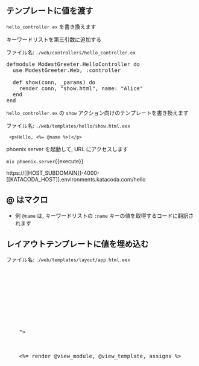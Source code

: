 
## テンプレートに値を渡す

`hello_controller.ex` を書き換えます

キーワードリストを第三引数に追加する


ファイル名: `./web/controllers/hello_controller.ex`

<pre class="file" data-filename="~/oiax/projects/modest_greeter/web/controllers/hello_controller.ex" data-target="replace">
defmodule ModestGreeter.HelloController do
  use ModestGreeter.Web, :controller

  def show(conn, _params) do
    render conn, "show.html", name: "Alice"
  end
end
</pre>

`hello_controller.ex` の `show` アクション向けのテンプレートを書き換えます

ファイル名: `./web/templates/hello/show.html.eex`

` <p>Hello, <%= @name %>!</p>`


phoenix server を起動して, URL にアクセスします

`mix phoenix.server`{{execute}}

https://[[HOST_SUBDOMAIN]]-4000-[[KATACODA_HOST]].environments.katacoda.com/hello

## @ はマクロ

- 例 `@name` は, キーワードリストの `:name` キーの値を取得するコードに翻訳されます

## レイアウトテンプレートに値を埋め込む

ファイル名: `./web/templates/layout/app.html.eex`

<pre class="html" data-filename="~/oiax/projects/modest_greeter/web/templates/layout/app.html.eex" data-target="replace">
<!DOCTYPE html>
<html lang="en">
  <head>
    <meta charset="utf-8">
    <meta http-equiv="X-UA-Compatible" content="IE=edge">
    <meta name="viewport" content="width=device-width, initial-scale=1">
    <meta name="description" content="">
    <meta name="author" content="">

    <title>ModestGreeter (<%= @name %>)</title>
    <link rel="stylesheet" href="<%= static_path(@conn, "/css/app.css") %>">
  </head>

  <body>
    <%= render @view_module, @view_template, assigns %>
    <script src="<%= static_path(@conn, "/js/app.js") %>"></script>
  </body>
</html>
</pre>
